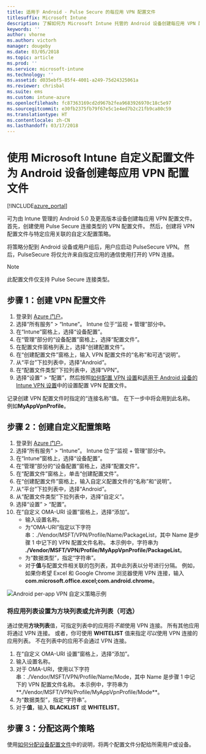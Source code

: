 ```yaml
---
title: 适用于 Android - Pulse Secure 的每应用 VPN 配置文件
titlesuffix: Microsoft Intune
description: 了解如何为 Microsoft Intune 托管的 Android 设备创建每应用 VPN 配置文件。
keywords: ''
author: vhorne
ms.author: victorh
manager: dougeby
ms.date: 03/05/2018
ms.topic: article
ms.prod: ''
ms.service: microsoft-intune
ms.technology: ''
ms.assetid: d035ebf5-85f4-4001-a249-75d24325061a
ms.reviewer: chrisbal
ms.suite: ems
ms.custom: intune-azure
ms.openlocfilehash: fc87363169cd2d967b2fea9683926970c18c5e97
ms.sourcegitcommit: e30fb2375fb79f67e5c1e4ed7b2c21fb9ca80c59
ms.translationtype: HT
ms.contentlocale: zh-CN
ms.lasthandoff: 03/17/2018
---
```

# <a name="use-a-microsoft-intune-custom-profile-to-create-a-per-app-vpn-profile-for-android-devices"></a>使用 Microsoft Intune 自定义配置文件为 Android 设备创建每应用 VPN 配置文件

[!INCLUDE[azure_portal](./includes/azure_portal.md)]

可为由 Intune 管理的 Android 5.0 及更高版本设备创建每应用 VPN 配置文件。 首先，创建使用 Pulse Secure 连接类型的 VPN 配置文件。 然后，创建将 VPN 配置文件与特定应用关联的自定义配置策略。

将策略分配到 Android 设备或用户组后，用户应启动 PulseSecure VPN。 然后，PulseSecure 将仅允许来自指定应用的通信使用打开的 VPN 连接。

> [!NOTE]
>
> 此配置文件仅支持 Pulse Secure 连接类型。


## <a name="step-1-create-a-vpn-profile"></a>步骤 1：创建 VPN 配置文件


1. 登录到 [Azure 门户](https://portal.azure.com)。
2. 选择“所有服务” > “Intune”。 Intune 位于“监视 + 管理”部分中。
3. 在“Intune”窗格上，选择“设备配置”。
2. 在“管理”部分的“设备配置”窗格上，选择“配置文件”。
2. 在配置文件窗格列表上，选择“创建配置文件”。
3. 在“创建配置文件”窗格上，输入 VPN 配置文件的“名称”和可选“说明”。
4. 从“平台”下拉列表中，选择“Android”。
5. 在“配置文件类型”下拉列表中，选择“VPN”。
3. 选择“设置”  > “配置”，然后按照[如何配置 VPN 设置](vpn-settings-configure.md)和[适用于 Android 设备的 Intune VPN 设置](vpn-settings-android.md)中的设置配置 VPN 配置文件。

记录创建 VPN 配置文件时指定的“连接名称”值。 在下一步中将会用到此名称。 例如**MyAppVpnProfile**。

## <a name="step-2-create-a-custom-configuration-policy"></a>步骤 2：创建自定义配置策略

1. 登录到 [Azure 门户](https://portal.azure.com)。
2. 选择“所有服务” > “Intune”。 Intune 位于“监视 + 管理”部分中。
3. 在“Intune”窗格上，选择“设备配置”。
2. 在“管理”部分的“设备配置”窗格上，选择“配置文件”。
3. 在“配置文件”窗格上，单击“创建配置文件”。
4. 在“创建配置文件”窗格上，输入自定义配置文件的“名称”和“说明”。
5. 从“平台”下拉列表中，选择“Android”。
6. 从“配置文件类型”下拉列表中，选择“自定义”。
7. 选择“设置” > “配置”。
3. 在“自定义 OMA-URI 设置”窗格上，选择“添加”。
    - 输入设置名称。
    - 为“OMA-URI”指定以下字符串：./Vendor/MSFT/VPN/Profile/Name/PackageList，其中 Name 是步骤 1 中记下的 VPN 配置文件名称。 本示例中，字符串为 **./Vendor/MSFT/VPN/Profile/MyAppVpnProfile/PackageList**。
    - 为“数据类型”，指定“字符串”。
    - 对于**值**与配置文件相关联的包列表，其中此列表以分号进行分隔。 例如，如果你希望 Excel 和 Google Chrome 浏览器使用 VPN 连接，输入 **com.microsoft.office.excel;com.android.chrome**。

![Android per-app VPN 自定义策略示例](./media/android_per_app_vpn_oma_uri.png)

### <a name="set-your-app-list-to-blacklist-or-whitelist-optional"></a>将应用列表设置为方块列表或允许列表（可选）
  通过使用**方块列表**值，可指定列表中的应用将*不能*使用 VPN 连接。 所有其他应用将通过 VPN 连接。
或者，你可使用 **WHITELIST** 值来指定*可以*使用 VPN 连接的应用列表。 不在列表中的应用不会通过 VPN 连接。
  1.    在“自定义 OMA-URI 设置”窗格上，选择“添加”。
  2.    输入设置名称。
  3.    对于 OMA-URI，使用以下字符串：./Vendor/MSFT/VPN/Profile/Name/Mode，其中 Name 是步骤 1 中记下的 VPN 配置文件名称。 本示例中，字符串为**./Vendor/MSFT/VPN/Profile/MyAppVpnProfile/Mode**。
  4.    为“数据类型”，指定“字符串”。
  5.    对于**值**，输入 **BLACKLIST** 或 **WHITELIST**。



## <a name="step-3-assign-both-policies"></a>步骤 3：分配这两个策略

使用[如何分配设备配置文件](device-profile-assign.md)中的说明，将两个配置文件分配给所需用户或设备。
